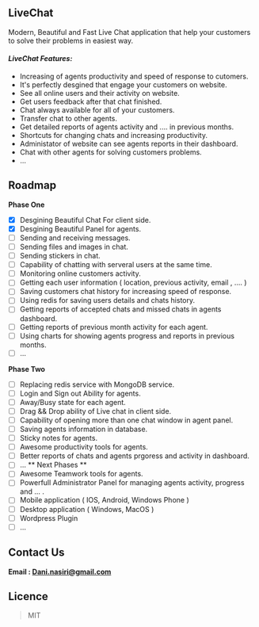 ## LiveChat

Modern, Beautiful and Fast Live Chat application that help your customers to solve their problems in easiest way.

#### ***LiveChat Features:***
  * Increasing of agents productivity and speed of response to cutomers.
  * It's perfectly desgined that engage your customers on website.
  * See all online users and their activity on website.
  * Get users feedback after that chat finished.
  * Chat always available for all of your customers.
  * Transfer chat to other agents.
  * Get detailed reports of agents activity and .... in previous months.
  * Shortcuts for changing chats and increasing productivity.
  * Administator of website can see agents reports in their dashboard.
  * Chat with other agents for solving customers problems.
  * ...
  
## Roadmap
 **Phase One**
  - [x] Desgining Beautiful Chat For client side.
  - [x] Desgining Beautiful Panel for agents.
  - [ ] Sending and receiving messages.
  - [ ] Sending files and images in chat.
  - [ ] Sending stickers in chat.
  - [ ] Capability of chatting with serveral users at the same time.
  - [ ] Monitoring online customers activity.
  - [ ] Getting each user information ( location, previous activity, email , .... )
  - [ ] Saving customers chat history for increasing speed of response.
  - [ ] Using redis for saving users details and chats history.
  - [ ] Getting reports of accepted chats and missed chats in agents dashboard.
  - [ ] Getting reports of previous month activity for each agent.
  - [ ] Using charts for showing agents progress and reports in previous months.
  - [ ] ...
  
**Phase Two**
  - [ ] Replacing redis service with MongoDB service.
  - [ ] Login and Sign out Ability for agents.
  - [ ] Away/Busy state for each agent.
  - [ ] Drag && Drop ability of Live chat in client side.
  - [ ] Capability of opening more than one chat window in agent panel.
  - [ ] Saving agents information in database.
  - [ ] Sticky notes for agents.
  - [ ] Awesome productivity tools for agents.
  - [ ] Better reports of chats and agents prgoress and activity in dashboard.
  - [ ] ...
** Next Phases **
  - [ ] Awesome Teamwork tools for agents.
  - [ ] Powerfull Administrator Panel for managing agents activity, progress and ... .
  - [ ] Mobile application ( IOS, Android, Windows Phone )
  - [ ] Desktop application ( Windows, MacOS )
  - [ ] Wordpress Plugin
  - [ ] ...
  
## Contact Us
  **Email : Dani.nasiri@gmail.com** 

## Licence 
  > MIT
 

